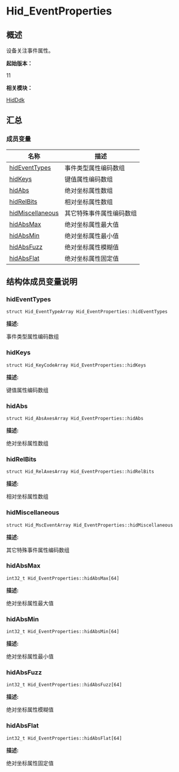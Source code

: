 # Hid_EventProperties


## 概述

设备关注事件属性。

**起始版本：**

11

**相关模块：**

[HidDdk](_hid_ddk.md)


## 汇总


### 成员变量

| 名称 | 描述 | 
| -------- | -------- |
| [hidEventTypes](#hideventtypes) | 事件类型属性编码数组 | 
| [hidKeys](#hidkeys) | 键值属性编码数组 | 
| [hidAbs](#hidabs) | 绝对坐标属性数组 | 
| [hidRelBits](#hidrelbits) | 相对坐标属性数组 | 
| [hidMiscellaneous](#hidmiscellaneous) | 其它特殊事件属性编码数组 | 
| [hidAbsMax](#hidabsmax) | 绝对坐标属性最大值 | 
| [hidAbsMin](#hidabsmin) | 绝对坐标属性最小值 | 
| [hidAbsFuzz](#hidabsfuzz) | 绝对坐标属性模糊值 | 
| [hidAbsFlat](#hidabsflat) | 绝对坐标属性固定值 | 


## 结构体成员变量说明


### hidEventTypes


```
struct Hid_EventTypeArray Hid_EventProperties::hidEventTypes
```

**描述:**

事件类型属性编码数组


### hidKeys


```
struct Hid_KeyCodeArray Hid_EventProperties::hidKeys
```

**描述:**

键值属性编码数组


### hidAbs


```
struct Hid_AbsAxesArray Hid_EventProperties::hidAbs
```

**描述:**

绝对坐标属性数组


### hidRelBits


```
struct Hid_RelAxesArray Hid_EventProperties::hidRelBits
```

**描述:**

相对坐标属性数组


### hidMiscellaneous


```
struct Hid_MscEventArray Hid_EventProperties::hidMiscellaneous
```

**描述:**

其它特殊事件属性编码数组


### hidAbsMax


```
int32_t Hid_EventProperties::hidAbsMax[64]
```

**描述:**

绝对坐标属性最大值


### hidAbsMin


```
int32_t Hid_EventProperties::hidAbsMin[64]
```

**描述:**

绝对坐标属性最小值


### hidAbsFuzz


```
int32_t Hid_EventProperties::hidAbsFuzz[64]
```

**描述:**

绝对坐标属性模糊值


### hidAbsFlat


```
int32_t Hid_EventProperties::hidAbsFlat[64]
```

**描述:**

绝对坐标属性固定值
